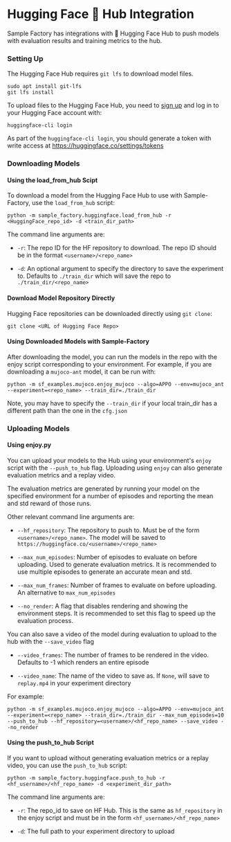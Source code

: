 # Hugging Face 🤗 Hub Integration

Sample Factory has integrations with 🤗 Hugging Face Hub to push models with evaluation results and training metrics to the hub. 

### Setting Up

The Hugging Face Hub requires `git lfs` to download model files.

```
sudo apt install git-lfs
git lfs install
```

To upload files to the Hugging Face Hub, you need to [sign up](https://huggingface.co/join) and log in to your Hugging Face account with:

```
huggingface-cli login
```

As part of the `huggingface-cli login`, you should generate a token with write access at https://huggingface.co/settings/tokens

### Downloading Models

#### Using the load_from_hub Scipt

To download a model from the Hugging Face Hub to use with Sample-Factory, use the `load_from_hub` script:

```
python -m sample_factory.huggingface.load_from_hub -r <HuggingFace_repo_id> -d <train_dir_path>
```

The command line arguments are:

- `-r`: The repo ID for the HF repository to download. The repo ID should be in the format `<username>/<repo_name>`

- `-d`: An optional argument to specify the directory to save the experiment to. Defaults to `./train_dir` which will save the repo to `./train_dir/<repo_name>`

#### Download Model Repository Directly

Hugging Face repositories can be downloaded directly using `git clone`:

```
git clone <URL of Hugging Face Repo>
```

#### Using Downloaded Models with Sample-Factory

After downloading the model, you can run the models in the repo with the enjoy script corresponding to your environment. For example, if you are downloading a `mujoco-ant` model, it can be run with:

```
python -m sf_examples.mujoco.enjoy_mujoco --algo=APPO --env=mujoco_ant --experiment=<repo_name> --train_dir=./train_dir
```

Note, you may have to specify the `--train_dir` if your local train_dir has a different path than the one in the `cfg.json`

### Uploading Models

#### Using enjoy.py

You can upload your models to the Hub using your environment's `enjoy` script with the `--push_to_hub` flag. Uploading using `enjoy` can also generate evaluation metrics and a replay video.

The evaluation metrics are generated by running your model on the specified environment for a number of episodes and reporting the mean and std reward of those runs.

Other relevant command line arguments are:

- `--hf_repository`: The repository to push to. Must be of the form `<username>/<repo_name>`. The model will be saved to `https://huggingface.co/<username>/<repo_name>`

- `--max_num_episodes`: Number of episodes to evaluate on before uploading. Used to generate evaluation metrics. It is recommended to use multiple episodes to generate an accurate mean and std.

- `--max_num_frames`: Number of frames to evaluate on before uploading. An alternative to `max_num_episodes`

- `--no_render`: A flag that disables rendering and showing the environment steps. It is recommended to set this flag to speed up the evaluation process.

You can also save a video of the model during evaluation to upload to the hub with the `--save_video` flag

- `--video_frames`: The number of frames to be rendered in the video. Defaults to -1 which renders an entire episode

- `--video_name`: The name of the video to save as. If `None`, will save to `replay.mp4` in your experiment directory

For example:

```
python -m sf_examples.mujoco.enjoy_mujoco --algo=APPO --env=mujoco_ant --experiment=<repo_name> --train_dir=./train_dir --max_num_episodes=10 --push_to_hub --hf_repository=<username>/<hf_repo_name> --save_video --no_render
```

#### Using the push_to_hub Script

If you want to upload without generating evaluation metrics or a replay video, you can use the `push_to_hub` script:

```
python -m sample_factory.huggingface.push_to_hub -r <hf_username>/<hf_repo_name> -d <experiment_dir_path>
```

The command line arguments are:

- `-r`: The repo_id to save on HF Hub. This is the same as `hf_repository` in the enjoy script and must be in the form `<hf_username>/<hf_repo_name>`

- `-d`: The full path to your experiment directory to upload